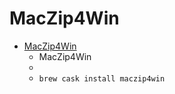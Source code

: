 # MacZip4Win
- [MacZip4Win](http://ynomura.com/home/?page_id=116)
  -  MacZip4Win
  - 
  - `brew cask install maczip4win`

